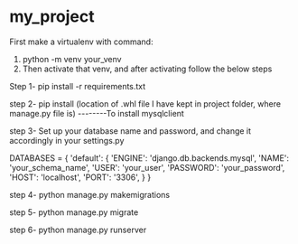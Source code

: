 # my_project

First make a virtualenv with command:

1. python -m venv your_venv
2. Then activate that venv, and after activating follow the below steps


Step 1- 
  pip install -r requirements.txt

step 2- 
  pip install (location of .whl file I have kept in project folder, where manage.py file is) --------To install mysqlclient

step 3-
Set up your database name and password, and change it accordingly in your settings.py

DATABASES = {
    'default': {
        'ENGINE': 'django.db.backends.mysql',
        'NAME': 'your_schema_name',
        'USER': 'your_user',
        'PASSWORD': 'your_password',
        'HOST': 'localhost',
        'PORT': '3306',
    }
}

step 4-
python manage.py makemigrations

step 5- 
python manage.py migrate

step 6- 
python manage.py runserver



